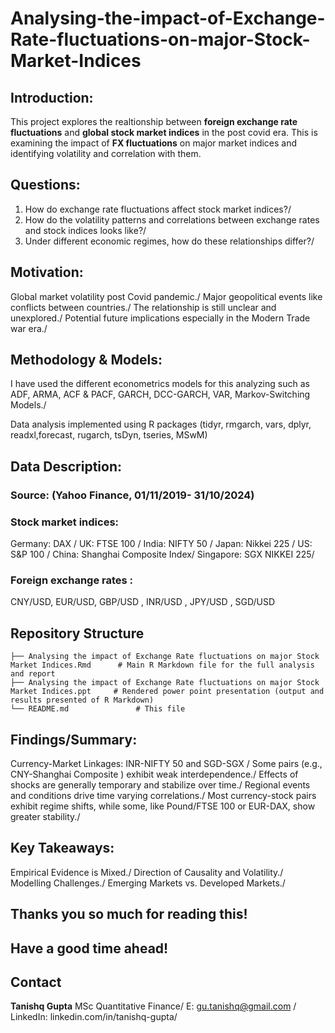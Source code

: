 # Analysing-the-impact-of-Exchange-Rate-fluctuations-on-major-Stock-Market-Indices
## Introduction:
This project explores the realtionship between **foreign exchange rate fluctuations** and **global stock market indices** in the post covid era. This is examining the impact of **FX fluctuations** on major market indices and identifying volatility and correlation with them. 


## Questions:
1. How do exchange rate fluctuations affect stock market indices?/
2. How do the volatility patterns and correlations between exchange rates and stock indices looks like?/
3. Under different economic regimes, how do these relationships differ?/


## Motivation:
Global market volatility post Covid pandemic./
Major geopolitical events like conflicts between countries./
The relationship is still unclear and unexplored./
Potential future implications especially in the Modern Trade war era./


## Methodology & Models:
I have used the different econometrics models for this analyzing such as ADF, ARMA, ACF & PACF, GARCH, DCC-GARCH, VAR, Markov-Switching Models./

Data analysis implemented using R packages (tidyr, rmgarch, vars, dplyr, readxl,forecast, rugarch, tsDyn, tseries, MSwM)

## Data Description:
### Source: (Yahoo Finance,  01/11/2019- 31/10/2024)

### Stock market indices:
Germany: DAX /
UK: FTSE 100 /
India: NIFTY 50 /
Japan: Nikkei 225 /
US: S&P 100 /
China: Shanghai Composite Index/
Singapore: SGX NIKKEI 225/

### Foreign exchange rates :
 CNY/USD, EUR/USD, GBP/USD , INR/USD , JPY/USD , SGD/USD


## Repository Structure

```
├── Analysing the impact of Exchange Rate fluctuations on major Stock Market Indices.Rmd      # Main R Markdown file for the full analysis and report
├── Analysing the impact of Exchange Rate fluctuations on major Stock Market Indices.ppt     # Rendered power point presentation (output and results presented of R Markdown)
└── README.md               # This file
```
## Findings/Summary:
Currency-Market Linkages: INR-NIFTY 50 and SGD-SGX /
Some pairs (e.g., CNY-Shanghai Composite ) exhibit weak interdependence./
Effects of shocks are generally temporary and stabilize over time./
Regional events and conditions drive time varying correlations./
Most currency-stock pairs exhibit regime shifts, while some, like Pound/FTSE 100 or EUR-DAX, show greater stability./


## Key Takeaways:
Empirical Evidence is Mixed./
Direction of Causality and Volatility./
Modelling Challenges./
Emerging Markets vs. Developed Markets./


## Thanks you so much for reading this!
## Have a good time ahead! 


## Contact
**Tanishq Gupta**
MSc Quantitative Finance/
E: [gu.tanishq@gmail.com](mailto:gu.tanishq@gmail.com) /
LinkedIn: linkedin.com/in/tanishq-gupta/
